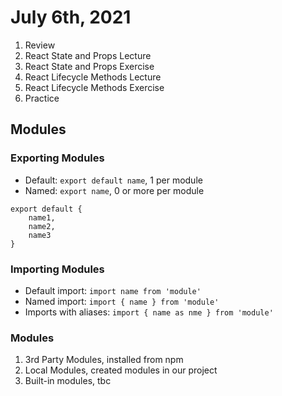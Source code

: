 # July 6th, 2021

1. Review
2. React State and Props Lecture
3. React State and Props Exercise
4. React Lifecycle Methods Lecture
5. React Lifecycle Methods Exercise
6. Practice

## Modules

### Exporting Modules

- Default: `export default name`, 1 per module
- Named: `export name`, 0 or more per module

```
export default {
    name1,
    name2,
    name3
}
```

### Importing Modules

- Default import: `import name from 'module'`
- Named import: `import { name } from 'module'`
- Imports with aliases: `import { name as nme } from 'module'`

### Modules

1. 3rd Party Modules, installed from npm
2. Local Modules, created modules in our project
3. Built-in modules, tbc